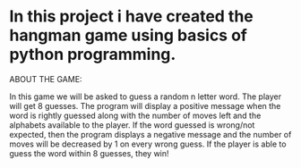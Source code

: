 # In this project i have created the hangman game using basics of python programming.

ABOUT THE GAME:

In this game we will be asked to guess a random n letter word. 
The player will get 8 guesses.
The program will display a positive message when the word is rightly guessed along with the number of moves left and the alphabets available to the player.
If the word guessed is wrong/not expected, then the program displays a negative message and the number of moves will be decreased by 1 on every wrong guess.
If the player is able to guess the word within 8 guesses, they win!
